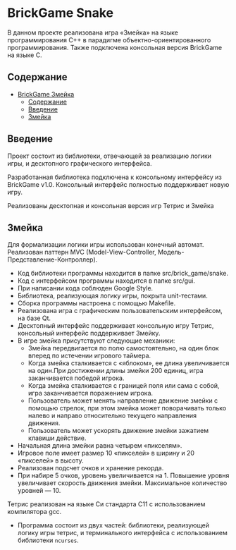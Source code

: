 # BrickGame Snake
В данном проекте реализована игра «Змейка» на языке программирования С++ в парадигме объектно-ориентированного программирования. Также подключена консольная версия BrickGame на языке C.

## Содержание

- [BrickGame Змейка](#brickgame-snake)
  - [Содержание](#содержание)
  - [Введение](#введение)
  - [Змейка](#змейка)


## Введение

Проект состоит из библиотеки, отвечающей за реализацию логики игры, и десктопного графического интерфейса.

Разработанная библиотека подключена к консольному интерфейсу из BrickGame v1.0. Консольный интерфейс полностью поддерживает новую игру.

Реализованы десктопная и консольная версия игр Тетрис и Змейка

## Змейка

Для формализации логики игры использован конечный автомат. Реализован паттерн MVC (Model-View-Controller, Модель-Представление-Контроллер).

- Код библиотеки программы находится в папке src/brick_game/snake.
- Код с интерфейсом программы находится в папке src/gui.
- При написании кода соблюден Google Style.
- Библиотека, реализующая логику игры, покрыта unit-тестами. 
- Сборка программы настроена с помощью Makefile.
- Реализована игра с графическим пользовательским интерфейсом, на базе Qt.
- Десктопный интерфейс поддерживает консольную игру Тетрис, консольный интерфейс поддерживает Змейку.
- В игре змейка присутствуют следующие механики:
  - Змейка передвигается по полю самостоятельно, на один блок вперед по истечении игрового таймера.
  - Когда змейка сталкивается с «яблоком», ее длина увеличивается на один.При достижении длины змейки 200 единиц, игра заканчивается победой игрока.
  - Когда змейка сталкивается с границей поля или сама с собой, игра заканчивается поражением игрока.
  - Пользователь может менять направление движение змейки с помощью стрелок, при этом змейка может поворачивать только налево и направо относительно текущего направления движения.
  - Пользователь может ускорять движение змейки зажатием клавиши действие.
- Начальная длина змейки равна четырем «пикселям».
- Игровое поле имеет размер 10 «пикселей» в ширину и 20 «пикселей» в высоту.
- Реализован подсчет очков и хранение рекорда.
-  При набире 5 очков, уровень увеличивается на 1. Повышение уровня увеличивает скорость движения змейки. Максимальное количество уровней — 10.

Тетрис реализован на языке Си стандарта C11 с использованием компилятора gcc.
- Программа состоит из двух частей: библиотеки, реализующей логику игры тетрис, и терминального интерфейса с использованием библиотеки `ncurses`.